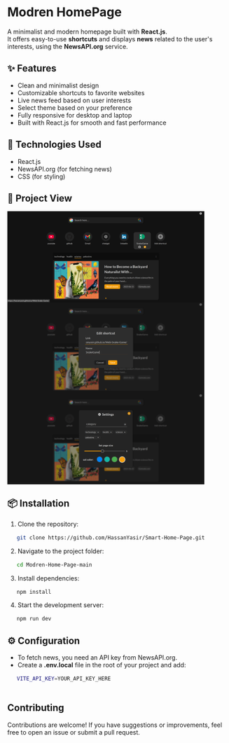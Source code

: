 # Modren HomePage

A minimalist and modern homepage built with **React.js**.  
It offers easy-to-use **shortcuts** and displays **news** related to the user's interests, using the **NewsAPI.org** service.

## ✨ Features

- Clean and minimalist design
- Customizable shortcuts to favorite websites
- Live news feed based on user interests
- Select theme based on your preference
- Fully responsive for desktop and laptop
- Built with React.js for smooth and fast performance

## 🚀 Technologies Used

- React.js
- NewsAPI.org (for fetching news)
- CSS (for styling)
## 👀 Project View

<img src='https://raw.githubusercontent.com/HassanYasir/Smart-Home-Page/refs/heads/main/Readme_content/project_view.png' alt='project-view' width='450'  align='center'/>


<br />
<img src='https://raw.githubusercontent.com/HassanYasir/Smart-Home-Page/refs/heads/main/Readme_content/project_view02.png' alt='project-view' width='450'  align='center'/>
<br />
<img src='https://raw.githubusercontent.com/HassanYasir/Smart-Home-Page/refs/heads/main/Readme_content/project_view03.png' alt='project-view' width='450'  align='center'/>





## 📦 Installation

1. Clone the repository:
```bash
   git clone https://github.com/HassanYasir/Smart-Home-Page.git
```
2. Navigate to the project folder:
```bash
   cd Modren-Home-Page-main
```
3. Install dependencies:
```bash
   npm install
```
4. Start the development server:
```bash
   npm run dev
```

## ⚙️ Configuration
- To fetch news, you need an API key from NewsAPI.org.
- Create a **.env.local** file in the root of your project and add:

```bash
   VITE_API_KEY=YOUR_API_KEY_HERE
   
```


## Contributing

Contributions are welcome! If you have suggestions or improvements, feel free to open an issue or submit a pull request.
